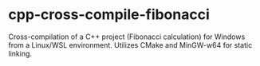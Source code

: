 # cpp-cross-compile-fibonacci
Cross-compilation of a C++ project (Fibonacci calculation) for Windows from a Linux/WSL environment. Utilizes CMake and MinGW-w64 for static linking.
